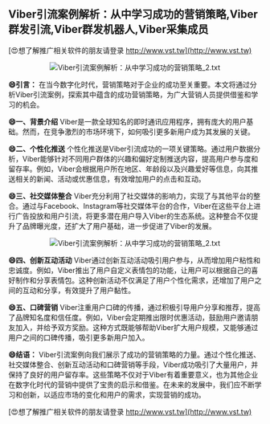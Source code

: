 ## **Viber引流案例解析：从中学习成功的营销策略,Viber群发引流,Viber群发机器人,Viber采集成员**

[😍想了解推广相关软件的朋友请登录 http://www.vst.tw](http://www.vst.tw)

 <center><img src="https://vst.tw/MP4/tuiguang/png/4.png" alt="Viber引流案例解析：从中学习成功的营销策略_2.txt"></center>

**😄引言：**
在当今数字化时代，营销策略对于企业的成功至关重要。本文将通过分析Viber引流案例，探索其中蕴含的成功营销策略，为广大营销人员提供借鉴和学习的机会。

**😄一、背景介绍**
Viber是一款全球知名的即时通讯应用程序，拥有庞大的用户基础。然而，在竞争激烈的市场环境下，如何吸引更多新用户成为其发展的关键。

**😄二、个性化推送**
个性化推送是Viber引流成功的一项关键策略。通过用户数据分析，Viber能够针对不同用户群体的兴趣和偏好定制推送内容，提高用户参与度和留存率。例如，Viber会根据用户所在地区、年龄段以及兴趣爱好等信息，向其推送相关的新闻、活动或优惠信息，有效增加用户的点击和互动。

**😄三、社交媒体整合**
Viber充分利用了社交媒体的影响力，实现了与其他平台的整合。通过与Facebook、Instagram等社交媒体平台的合作，Viber在这些平台上进行广告投放和用户引流，将更多潜在用户导入Viber的生态系统。这种整合不仅提升了品牌曝光度，还扩大了用户基础，进一步促进了Viber的发展。

 <center><img src="https://vst.tw/MP4/tuiguang/png/7.png" alt="Viber引流案例解析：从中学习成功的营销策略_2.txt"></center>

**😄四、创新互动活动**
Viber通过创新互动活动吸引用户参与，从而增加用户粘性和忠诚度。例如，Viber推出了用户自定义表情包的功能，让用户可以根据自己的喜好制作和分享表情包。这种创新活动不仅满足了用户个性化需求，还增加了用户之间的互动和分享，有效提升了用户黏性。

**😄五、口碑营销**
Viber注重用户口碑的传播，通过积极引导用户分享和推荐，提高了品牌知名度和信任度。例如，Viber会定期推出限时优惠活动，鼓励用户邀请朋友加入，并给予双方奖励。这种方式既能够帮助Viber扩大用户规模，又能够通过用户之间的口碑传播，吸引更多新用户加入。

**😄结语：**
Viber引流案例向我们展示了成功的营销策略的力量。通过个性化推送、社交媒体整合、创新互动活动和口碑营销等手段，Viber成功吸引了大量用户，并保持了良好的用户留存率。这些策略不仅对于Viber有着重要意义，也为其他企业在数字化时代的营销中提供了宝贵的启示和借鉴。在未来的发展中，我们应不断学习和创新，以适应市场的变化和用户的需求，实现营销的成功。

[😍想了解推广相关软件的朋友请登录 http://www.vst.tw](http://www.vst.tw)



